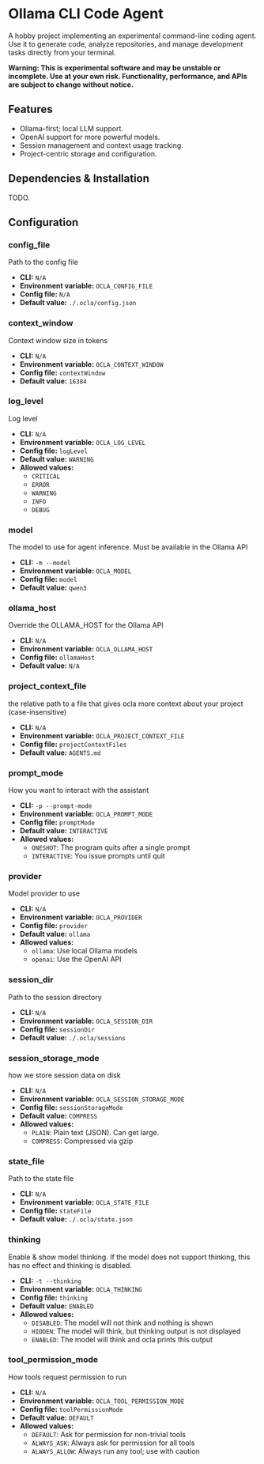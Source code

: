 # Ollama CLI Code Agent

A hobby project implementing an experimental command-line coding agent.
Use it to generate code, analyze repositories, and manage development tasks directly from your terminal.

**Warning: This is experimental software and may be unstable or incomplete. Use at your own risk. 
Functionality, performance, and APIs are subject to change without notice.**

## Features

- Ollama-first; local LLM support.
- OpenAI support for more powerful models.
- Session management and context usage tracking.
- Project-centric storage and configuration.

## Dependencies & Installation

TODO.

## Configuration

<!-- CONFIG_TABLE_START -->
### config_file

Path to the config file

- **CLI:** `N/A`
- **Environment variable:** `OCLA_CONFIG_FILE`
- **Config file:** `N/A`
- **Default value:** `./.ocla/config.json`


### context_window

Context window size in tokens

- **CLI:** `N/A`
- **Environment variable:** `OCLA_CONTEXT_WINDOW`
- **Config file:** `contextWindow`
- **Default value:** `16384`


### log_level

Log level

- **CLI:** `N/A`
- **Environment variable:** `OCLA_LOG_LEVEL`
- **Config file:** `logLevel`
- **Default value:** `WARNING`
- **Allowed values:**
  - `CRITICAL`
  - `ERROR`
  - `WARNING`
  - `INFO`
  - `DEBUG`

### model

The model to use for agent inference. Must be available in the Ollama API

- **CLI:** `-m --model`
- **Environment variable:** `OCLA_MODEL`
- **Config file:** `model`
- **Default value:** `qwen3`


### ollama_host

Override the OLLAMA_HOST for the Ollama API

- **CLI:** `N/A`
- **Environment variable:** `OCLA_OLLAMA_HOST`
- **Config file:** `ollamaHost`
- **Default value:** `N/A`


### project_context_file

the relative path to a file that gives ocla more context about your project (case-insensitive)

- **CLI:** `N/A`
- **Environment variable:** `OCLA_PROJECT_CONTEXT_FILE`
- **Config file:** `projectContextFiles`
- **Default value:** `AGENTS.md`


### prompt_mode

How you want to interact with the assistant

- **CLI:** `-p --prompt-mode`
- **Environment variable:** `OCLA_PROMPT_MODE`
- **Config file:** `promptMode`
- **Default value:** `INTERACTIVE`
- **Allowed values:**
  - `ONESHOT`: The program quits after a single prompt
  - `INTERACTIVE`: You issue prompts until quit

### provider

Model provider to use

- **CLI:** `N/A`
- **Environment variable:** `OCLA_PROVIDER`
- **Config file:** `provider`
- **Default value:** `ollama`
- **Allowed values:**
  - `ollama`: Use local Ollama models
  - `openai`: Use the OpenAI API

### session_dir

Path to the session directory

- **CLI:** `N/A`
- **Environment variable:** `OCLA_SESSION_DIR`
- **Config file:** `sessionDir`
- **Default value:** `./.ocla/sessions`


### session_storage_mode

how we store session data on disk

- **CLI:** `N/A`
- **Environment variable:** `OCLA_SESSION_STORAGE_MODE`
- **Config file:** `sessionStorageMode`
- **Default value:** `COMPRESS`
- **Allowed values:**
  - `PLAIN`: Plain text (JSON). Can get large.
  - `COMPRESS`: Compressed via gzip

### state_file

Path to the state file

- **CLI:** `N/A`
- **Environment variable:** `OCLA_STATE_FILE`
- **Config file:** `stateFile`
- **Default value:** `./.ocla/state.json`


### thinking

Enable & show model thinking. If the model does not support thinking, this has no effect and thinking is disabled.

- **CLI:** `-t --thinking`
- **Environment variable:** `OCLA_THINKING`
- **Config file:** `thinking`
- **Default value:** `ENABLED`
- **Allowed values:**
  - `DISABLED`: The model will not think and nothing is shown
  - `HIDDEN`: The model will think, but thinking output is not displayed
  - `ENABLED`: The model will think and ocla prints this output

### tool_permission_mode

How tools request permission to run

- **CLI:** `N/A`
- **Environment variable:** `OCLA_TOOL_PERMISSION_MODE`
- **Config file:** `toolPermissionMode`
- **Default value:** `DEFAULT`
- **Allowed values:**
  - `DEFAULT`: Ask for permission for non-trivial tools
  - `ALWAYS_ASK`: Always ask for permission for all tools
  - `ALWAYS_ALLOW`: Always run any tool; use with caution

<!-- CONFIG_TABLE_END -->

